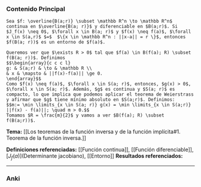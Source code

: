 ### Contenido Principal

```ad-proposition
Sea $f: \overline{B(a;r)} \subset \mathbb R^n \to \mathbb R^n$ continua en $\overline{B(a; r)}$ y diferenciable en $B(a;r)$. Si $J_f(x) \neq 0$, $\forall x \in B(a; r)$ y $f(x) \neq f(a)$, $\forall x \in S(a,r)$ $=$  $\{x \in \mathbb R^n : ||x-a|| = r \}$, entonces $f(B(a; r))$ es un entorno de $f(a)$.
```

```ad-proof
Queremos ver que $\exists R > 0$ tal que $f(a) \in B(f(a); R) \subset f(B(a; r))$. Definimos
$$\begin{array}{c c c l}
g: & S(a;r) & \to & \mathbb R \\
& x & \mapsto & ||f(x)-f(a)|| \ge 0.
\end{array}$$
Como $f(x) \neq f(a)$, $\forall x \in S(a; r)$, entonces, $g(x) > 0$, $\forall x \in S(a; r)$. Además, $g$ es continua y $S(a; r)$ es compacto, lo que implica que podemos aplicar el teorema de Weierstrass y afirmar que $g$ tiene mínimo absoluto en $S(a;r)$. Definimos:
$$m:= \min \limits_{x \in S(a; r)} g(x) = \min \limits_{x \in S(a;r)} ||f(x) - f(a)||; \quad m > 0.$$
Tomamos $R = \frac{m}{2}$ y vamos a ver $B(f(a); R) \subset f(B(a;r))$.
```

**Tema:** [[Los teoremas de la función inversa y de la función implícita#1. Teorema de la función inversa.]]

**Definiciones referenciadas:** [[Función continua]], [[Función diferenciable]], [$J_f(a)$](Determinante jacobiano), [[Entorno]]
**Resultados referenciados:**

---
### Anki
